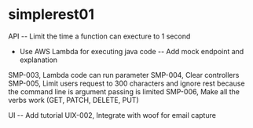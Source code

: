 # simplerest01
API
-- Limit the time a function can execture to 1 second
- Use AWS Lambda for executing java code
-- Add mock endpoint and explanation

SMP-003, Lambda code can run parameter
SMP-004, Clear controllers
SMP-005, Limit users request to 300 characters and ignore rest because the command line is argument passing is limited
SMP-006, Make all the verbs work (GET, PATCH, DELETE, PUT)


UI
-- Add tutorial
UIX-002, Integrate with woof for email capture